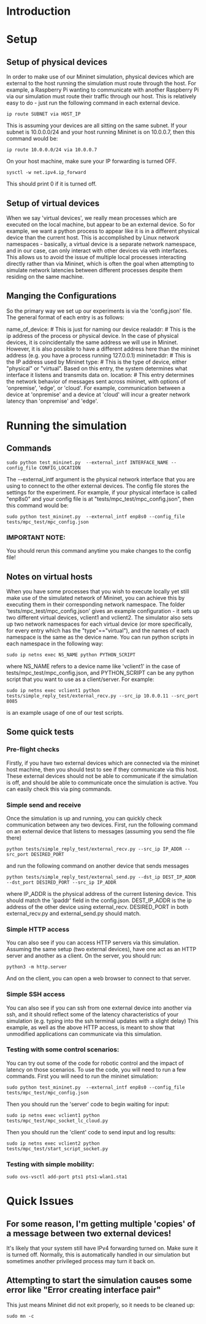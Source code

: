 
# Introduction


# Setup

## Setup of physical devices

In order to make use of our Mininet simulation, physical devices which are external to the host running the simulation must route through the host.
For example, a Raspberry Pi wanting to communicate with another Raspberry Pi via our simulation must route their traffic through our host.  This is relatively easy to do - just run the following command in each external device.
```
ip route SUBNET via HOST_IP
```
This is assuming your devices are all sitting on the same subnet.  If your subnet is 10.0.0.0/24 and your host running Mininet is on 10.0.0.7, then this command would be:
```
ip route 10.0.0.0/24 via 10.0.0.7
```

On your host machine, make sure your IP forwarding is turned OFF.
```
sysctl -w net.ipv4.ip_forward 
```
This should print 0 if it is turned off.

## Setup of virtual devices

When we say 'virtual devices', we really mean processes which are executed on the local machine, but appear to be an external device.  So for example, we want a python process to appear like it is in a different physical device than the current host.  This is accomplished by Linux network namespaces - basically, a virtual device is a separate network namespace, and in our case, can only interact with other devices via veth interfaces.  This allows us to avoid the issue of multiple local processes interacting directly rather than via Mininet, which is often the goal when attempting to simulate network latencies between different processes despite them residing on the same machine.

## Manging the Configurations

So the primary way we set up our experiments is via the 'config.json' file.
The general format of each entry is as follows:

name_of_device:     # This is just for naming our device
    realaddr:         # This is the ip address of the process or physical device.  In the case of physical devices, it is coincidentally the same address we will use in Mininet.  However, it is also possible to have a different address here than the mininet address (e.g. you have a process running 127.0.0.1)
    mininetaddr:   # This is the IP address used by Mininet
    type:           # This is the type of device, either "physical" or "virtual".  Based on this entry, the system determines what interface it listens and transmits data on.
    location:       # This entry determines the network behavior of messages sent across mininet, with options of 'onpremise', 'edge', or 'cloud'.  For example, communication between a device at 'onpremise' and a device at 'cloud' will incur a greater network latency than 'onpremise' and 'edge'.

# Running the simulation

## Commands

```
sudo python test_mininet.py  --external_intf INTERFACE_NAME --config_file CONFIG_LOCATION
```
The --external_intf argument is the physical network interface that you are using to connect to the other external devices.  The config file stores the settings for the experiment.  For example, if your physical interface is called "enp8s0" and your config file is at "tests/mpc_test/mpc_config.json", then this command would be:
```
sudo python test_mininet.py  --external_intf enp8s0 --config_file tests/mpc_test/mpc_config.json
```

### IMPORTANT NOTE:
You should rerun this command anytime you make changes to the config file!


## Notes on virtual hosts

When you have some processes that you wish to execute locally yet still make use of the simulated network of Mininet, you can achieve this by executing them in their corresponding network namespace.  The folder 'tests/mpc_test/mpc_config.json' gives an example configuration - it sets up two different virtual devices, vclient1 and vclient2.  The simulator also sets up two network namespaces for each virtual device (or more specifically, for every entry which has the "type"=="virtual"), and the names of each namespace is the same as the device name.  You can run python scripts in each namespace in the following way:

```
sudo ip netns exec NS_NAME python PYTHON_SCRIPT
```
where NS_NAME refers to a device name like 'vclient1' in the case of tests/mpc_test/mpc_config.json, and PYTHON_SCRIPT can be any python script that you want to use as a client/server.  For example:
```
sudo ip netns exec vclient1 python tests/simple_reply_test/external_recv.py --src_ip 10.0.0.11 --src_port 8085
```
is an example usage of one of our test scripts.


## Some quick tests

### Pre-flight checks
Firstly, if you have two external devices which are connected via the mininet host machine, then you should test to see if they communicate via this host.  These external devices should not be able to communicate if the simulation is off, and should be able to communicate once the simulation is active.  You can easily check this via ping commands.

### Simple send and receive

Once the simulation is up and running, you can quickly check communication between any two devices. First, run the following command on an external device that listens to messages (assuming you send the file there)
```
python tests/simple_reply_test/external_recv.py --src_ip IP_ADDR --src_port DESIRED_PORT
```
and run the following command on another device that sends messages
```
python tests/simple_reply_test/external_send.py --dst_ip DEST_IP_ADDR --dst_port DESIRED_PORT --src_ip IP_ADDR
```
where IP_ADDR is the physical address of the current listening device.  This should match the 'ipaddr' field in the config.json.  DEST_IP_ADDR is the ip address of the other device using external_recv.  DESIRED_PORT in both external_recv.py and external_send.py should match.

### Simple HTTP access

You can also see if you can access HTTP servers via this simulation.  Assuming the same setup (two external devices), have one act as an HTTP server and another as a client.  On the server, you should run:
```
python3 -m http.server
```
And on the client, you can open a web browser to connect to that server.

### Simple SSH access

You can also see if you can ssh from one external device into another via ssh, and it should reflect some of the latency characteristics of your simulation (e.g. typing into the ssh terminal updates with a slight delay) This example, as well as the above HTTP access, is meant to show that unmodified applications can communicate via this simulation. 

### Testing with some control scenarios:

You can try out some of the code for robotic control and the impact of latency on those scenarios.  To use the code, you will need to run a few commands.  First you will need to run the mininet simulation:
```
sudo python test_mininet.py  --external_intf enp8s0 --config_file tests/mpc_test/mpc_config.json
```
Then you should run the 'server' code to begin waiting for input:
```
sudo ip netns exec vclient1 python tests/mpc_test/mpc_socket_lc_cloud.py
```

Then you should run the 'client' code to send input and log results:
```
sudo ip netns exec vclient2 python tests/mpc_test/start_script_socket.py
```


### Testing with simple mobility:
```
sudo ovs-vsctl add-port pts1 pts1-wlan1.sta1
```


# Quick Issues

## For some reason, I'm getting multiple 'copies' of a message between two external devices!

It's likely that your system still have IPv4 forwarding turned on.  Make sure it is turned off.  Normally, this is automatically handled in our simulation but sometimes another privileged process may turn it back on.

## Attempting to start the simulation causes some error like "Error creating interface pair"

This just means Mininet did not exit properly, so it needs to be cleaned up:
```
sudo mn -c
```